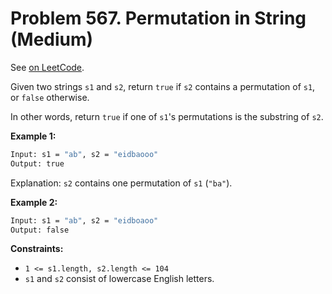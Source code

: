 Problem 567. Permutation in String (Medium)
===========================================

See [on LeetCode](https://leetcode.com/problems/permutation-in-string/).

Given two strings `s1` and `s2`, return `true` if `s2` contains a permutation of `s1`, or `false` otherwise.

In other words, return `true` if one of `s1`'s permutations is the substring of `s2`.

**Example 1:**

```bash
Input: s1 = "ab", s2 = "eidbaooo"
Output: true
```

Explanation: `s2` contains one permutation of `s1` (`"ba"`).

**Example 2:**

```bash
Input: s1 = "ab", s2 = "eidboaoo"
Output: false
```

**Constraints:**

* `1 <= s1.length, s2.length <= 104`
* `s1` and `s2` consist of lowercase English letters.

